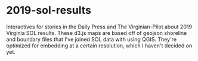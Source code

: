 # 2019-sol-results
Interactives for stories in the Daily Press and The Virginian-Pilot about 2019 Virginia SOL results. These d3.js maps are based off of geojson shoreline and boundary files that I've joined SOL data with using QGIS. They're optimized for embedding at a certain resolution, which I haven't decided on yet.
